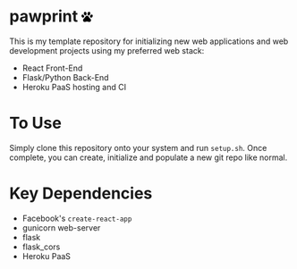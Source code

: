 # pawprint <img src="./files/media/paw.png" width=20/>

This is my template repository for initializing new web applications and web development projects using my preferred web stack:
* React Front-End
* Flask/Python Back-End
* Heroku PaaS hosting and CI

# To Use
Simply clone this repository onto your system and run `setup.sh`. Once complete, you can create, initialize and populate a new git repo like normal.

# Key Dependencies
* Facebook's `create-react-app`
* gunicorn web-server
* flask
* flask_cors
* Heroku PaaS
